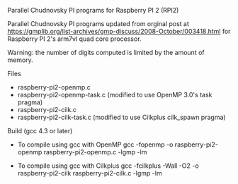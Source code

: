 Parallel Chudnovsky PI programs for Raspberry PI 2 (RPI2)

Parallel Chudnovsky PI programs updated from orginal post at 
 https://gmplib.org/list-archives/gmp-discuss/2008-October/003418.html for Raspberry PI 2's  arm7vl quad core processor.
 
Warning: the number of digits computed is limited by the amount of memory.

Files

  * raspberry-pi2-openmp.c
  * raspberry-pi2-openmp-task.c  (modified to use OpenMP 3.0's task pragma)
  * raspberry-pi2-cilk.c
  * raspberry-pi2-cilk-task.c    (modified to use Cilkplus cilk_spawn pragma)

Build (gcc 4.3 or later)

 * To compile using gcc with OpenMP
   gcc -fopenmp -o raspberry-pi2-openmp raspberry-pi2-openmp.c -lgmp -lm

 * To compile using gcc with Cilkplus 
   gcc -fcilkplus -Wall -O2 -o raspberry-pi2-cilk raspberry-pi2-cilk.c -lgmp -lm



